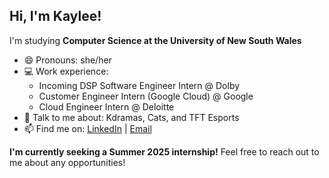 ## Hi, I'm Kaylee!

I'm studying **Computer Science at the University of New South Wales**
- 😄 Pronouns: she/her
- 💻 Work experience:
  - Incoming DSP Software Engineer Intern @ Dolby
  - Customer Engineer Intern (Google Cloud) @ Google
  - Cloud Engineer Intern @ Deloitte
- 💬 Talk to me about: Kdramas, Cats, and TFT Esports
- 📫 Find me on: [LinkedIn](https://linkedin.com/in/kayleecragg) | [Email](mailto:kayleeanncragg@gmail.com)

**I'm currently seeking a Summer 2025 internship!** Feel free to reach out to me about any opportunities! 


<!--
📫 Visit my website that is severely outdated: https://kayleecragg.github.io/

**kayleecragg/kayleecragg** is a ✨ _special_ ✨ repository because its `README.md` (this file) appears on your GitHub profile.

Here are some ideas to get you started:

- 🔭 I’m currently working on ...
- 🌱 I’m currently learning ...
- 👯 I’m looking to collaborate on ...
- 🤔 I’m looking for help with ...
- 💬 Ask me about ...
- 📫 How to reach me: ...
- 😄 Pronouns: ...
- ⚡ Fun fact: ...
-->
